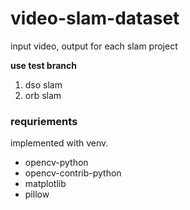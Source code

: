 # video-slam-dataset

input video, output for each slam project

**use test branch**

1. dso slam
2. orb slam


### requriements
implemented with venv.
* opencv-python
* opencv-contrib-python
* matplotlib
* pillow
